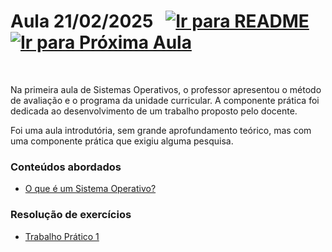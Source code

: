 # Aula 21/02/2025 &nbsp; [![Ir para README](https://img.shields.io/badge/Indice-Verde?style=for-the-badge)](../README.md#indice) &nbsp;[![Ir para Próxima Aula](https://img.shields.io/badge/Próxima-Aula%202-007ACC?style=for-the-badge)](../aulas/04-10-2024.md)

<br>

<p>
  
 Na primeira aula de Sistemas Operativos, o professor apresentou o método de avaliação e o programa da unidade curricular. A componente prática foi dedicada ao desenvolvimento de um trabalho proposto pelo docente.

</p>

<p>
 Foi uma aula introdutória, sem grande aprofundamento teórico, mas com uma componente prática que exigiu alguma pesquisa.
</p>



### Conteúdos abordados

- [O que é um Sistema Operativo?](../apontamentos/definicao_sistema_operativo.md)

### Resolução de exercícios

- [Trabalho Prático 1](../fichas/trabalho_pratico_1.pdf)

